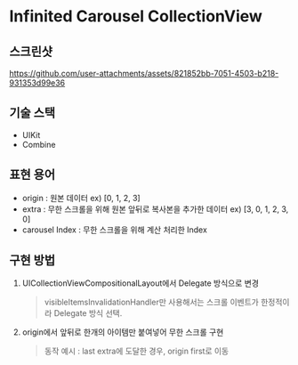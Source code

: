 # Infinited Carousel CollectionView

## 스크린샷
https://github.com/user-attachments/assets/821852bb-7051-4503-b218-931353d99e36

## 기술 스택
 - UIKit
 - Combine 

## 표현 용어
 - origin : 원본 데이터                                     ex) [0, 1, 2, 3]
 - extra : 무한 스크롤을 위해 원본 앞뒤로 복사본을 추가한 데이터      ex) [3, 0, 1, 2, 3, 0]
 - carousel Index : 무한 스크롤을 위해 계산 처리한 Index

## 구현 방법
1. UICollectionViewCompositionalLayout에서 Delegate 방식으로 변경
   > visibleItemsInvalidationHandler만 사용해서는 스크롤 이벤트가 한정적이라 Delegate 방식 선택.
2. origin에서 앞뒤로 한개의 아이템만 붙여넣어 무한 스크롤 구현
   > 동작 예시 : last extra에 도달한 경우, origin first로 이동
